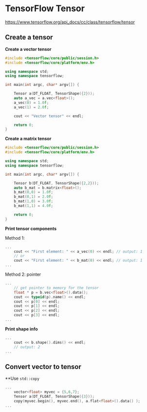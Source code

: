 # TensorFlow Tensor

https://www.tensorflow.org/api_docs/cc/class/tensorflow/tensor

## Create a tensor

**Create a vector tensor**
```cpp
#include <tensorflow/core/public/session.h>
#include <tensorflow/core/platform/env.h>

using namespace std;
using namespace tensorflow;

int main(int argc, char* argv[]) {

    Tensor a(DT_FLOAT, TensorShape({2}));
    auto a_vec = a.vec<float>();
    a_vec(0) = 1.0f;
    a_vec(1) = 2.0f;

    cout << "Vector tensor" << endl;

    return 0;
}
```

**Create a matrix tensor**
```cpp
#include <tensorflow/core/public/session.h>
#include <tensorflow/core/platform/env.h>

using namespace std;
using namespace tensorflow;

int main(int argc, char* argv[]) {

    Tensor b(DT_FLOAT, TensorShape({2,2}));
    auto b_mat = b.matrix<float>();
    b_mat(0,0) = 1.0f;
    b_mat(0,1) = 2.0f;
    b_mat(1,0) = 3.0f;
    b_mat(1,1) = 4.0f;

    return 0;
}
```

**Print tensor components**

Method 1:
```cpp
...
    cout << "First element: " << a_vec(0) << endl; // output: 1
    // or
    cout << "First element: " << b_mat(0) << endl; // output: 1
...
```

Method 2: pointer
```cpp
...
    // get pointer to memory for the tensor
    float * p = b.vec<float>().data();
    cout << typeid(p).name() << endl;
    cout << p[0] << endl;
    cout << p[1] << endl;
    cout << p[2] << endl;
    cout << p[3] << endl;
...
```

**Print shape info**
```cpp
...
    cout << b.shape().dims() << endl;
    // output: 2
...
```

## Convert vector to tensor

**Use `std::copy`
```cpp
...
    vector<float> myvec = {5,6,7};
    Tensor a(DT_FLOAT, TensorShape({3}));
    copy(myvec.begin(), myvec.end(), a.flat<float>().data() );
...
```
